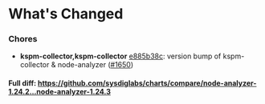 # What's Changed

### Chores
- **kspm-collector,kspm-collector** [e885b38c](https://github.com/sysdiglabs/charts/commit/e885b38ccdf152db9227d0ecaf3b281f9f10752a): version bump of kspm-collector & node-analyzer ([#1650](https://github.com/sysdiglabs/charts/issues/1650))
#### Full diff: https://github.com/sysdiglabs/charts/compare/node-analyzer-1.24.2...node-analyzer-1.24.3
